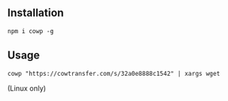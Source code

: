 ## Installation

`npm i cowp -g`

## Usage

`cowp "https://cowtransfer.com/s/32a0e8888c1542" | xargs wget`

(Linux only)